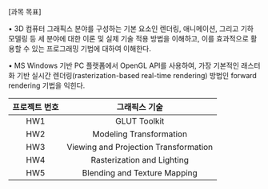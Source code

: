 [과목 목표]

• 3D 컴퓨터 그래픽스 분야를 구성하는 기본 요소인 렌더링, 애니메이션, 그리고 기하 모델링 등 세 분야에 대한 이론 및 실제 기술 적용 방법을 이해하고, 이를 효과적으로 활용할 수 있는 프로그래밍 기법에 대하여 이해한다.

• MS Windows 기반 PC 플랫폼에서 OpenGL API를 사용하여, 가장 기본적인 래스터화 기반 실시간 렌더링(rasterization-based real-time rendering) 방법인 forward rendering 기법을 익힌다.

|프로젝트 번호|그래픽스 기술|
|:---:|:---:|
|HW1|GLUT Toolkit|
|HW2|Modeling Transformation|
|HW3|Viewing and Projection Transformation|
|HW4|Rasterization and Lighting|
|HW5|Blending and Texture Mapping|
